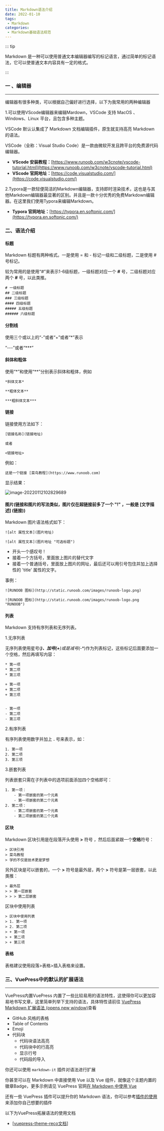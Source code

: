 ```yaml
---
title: Markdown语法介绍
date: 2022-01-10
tags:
 - Markdown
categories:
 - Markdown基础语法规范
---
```


 ::: tip

Markdown 是一种可以使用普通文本编辑器编写的标记语言，通过简单的标记语法，它可以使普通文本内容具有一定的格式。

:::

### 一 、编辑器

---

编辑器有很多种类，可以根据自己偏好进行选择，以下为我常用的两种编辑器

1.可以使用VScode编辑器来编辑Mardown，VSCode 支持 MacOS 、Windows、Linux 平台，且包含多种主题。

VSCode 默认认集成了 Markdown 文档编辑插件，原生就支持高亮 Markdown 的语法。

VSCode（全称：Visual Studio Code）是一款由微软开发且跨平台的免费源代码编辑器。

+ **VScode 安装教程：**[https://www.runoob.com/w3cnote/vscode-tutorial.html](https://www.runoob.com/w3cnote/vscode-tutorial.html)
+ **VScode 官网地址：**[https://code.visualstudio.com/](https://code.visualstudio.com/)

2.Typora是一款轻便简洁的Markdown编辑器，支持即时渲染技术，这也是与其他Markdown编辑器最显著的区别。并且是一款十分优秀的免费Markdown编辑器。在这里我们使用Typora来编辑Markdown。

+ **Typora 官网地址：**[https://typora.en.softonic.com/](https://typora.en.softonic.com/)





### 二、语法介绍

#### 标题

Markdown 标题有两种格式。一是使用 = 和 - 标记一级和二级标题，二是使用 # 号标记。

较为常用的是使用“#”来表示1-6级标题，一级标题对应一个 **#** 号，二级标题对应两个 **#** 号，以此类推。

```
# 一级标题
## 二级标题
### 三级标题
#### 四级标题
##### 五级标题
###### 六级标题
```

#### 分割线

使用三个或以上的“-”或者“+”或者“*”表示

“---”或者“***”

#### 斜体和粗体

使用“*”和使用“**”分别表示斜体和粗体，例如

```
*斜体文本*

**粗体文本**

***粗斜体文本***
```

#### 链接

链接使用方法如下：

```
[链接名称](链接地址)

或者

<链接地址>
```

例如：

```
这是一个链接 [菜鸟教程](https://www.runoob.com)
```

显示结果：

![image-20220112102829689](E:\vuepress-demo\vuepress-theme-reco-demo-demo-1.x\vuepress-theme-reco-demo-demo-1.x\blogs\image\image-20220112102829689.png)

#### 图片(链接和图片的写法类似，图片仅在超链接前多了一个 "!" ，一般是 [文字描述] (链接))

Markdown 图片语法格式如下：

```
![alt 属性文本](图片地址)

![alt 属性文本](图片地址 "可选标题")
```

+ 开头一个感叹号 !
+ 接着一个方括号，里面放上图片的替代文字
+ 接着一个普通括号，里面放上图片的网址，最后还可以用引号包住并加上选择性的 'title' 属性的文字。

事例：

```
![RUNOOB 图标](http://static.runoob.com/images/runoob-logo.png)

![RUNOOB 图标](http://static.runoob.com/images/runoob-logo.png "RUNOOB")
```

#### 列表

Markdown 支持有序列表和无序列表。

1.无序列表

无序列表使用星号(*****)、加号(**+**)或是减号(**-**)作为列表标记，这些标记后面要添加一个空格，然后再填写内容：

```
* 第一项
* 第二项
* 第三项

+ 第一项
+ 第二项
+ 第三项


- 第一项
- 第二项
- 第三项
```

2.有序列表

有序列表使用数字并加上 **.** 号来表示，如：

```
1. 第一项
2. 第二项
3. 第三项
```

3.嵌套列表

列表嵌套只需在子列表中的选项前面添加四个空格即可：

```
1. 第一项：
    - 第一项嵌套的第一个元素
    - 第一项嵌套的第二个元素
2. 第二项：
    - 第二项嵌套的第一个元素
    - 第二项嵌套的第二个元素
```

#### 区块

Markdown 区块引用是在段落开头使用 **>** 符号 ，然后后面紧跟一个**空格**符号：

```
> 区块引用
> 菜鸟教程
> 学的不仅是技术更是梦想
```

另外区块是可以嵌套的，一个 **>** 符号是最外层，两个 **>** 符号是第一层嵌套，以此类推：

```
> 最外层
> > 第一层嵌套
> > > 第二层嵌套
```

区块中使用列表

```
> 区块中使用列表
> 1. 第一项
> 2. 第二项
> + 第一项
> + 第二项
> + 第三项
```

#### 表格

表格建议使用段落>表格>插入表格来设置。





### 三、VuePress中的默认的扩展语法

***

VuePress内置VuePress 内置了一些比较易用的语法特性，这使得你可以更加容易地书写文章，这里简单列举下支持的语法，具体特性请前往 [VuePress Markdown 扩展语法 (opens new window)](https://v1.vuepress.vuejs.org/zh/guide/markdown.html)查看

- GitHub 风格的表格
- Table of Contents
- Emoji
- 代码块
  - 代码块语法高亮
  - 代码块中的行高亮
  - 显示行号
  - 代码段的导入

你还可以使用 `markdown-it` 插件对语法进行扩展

你甚至可以在 Markdown 中直接使用 Vue 以及 Vue 组件，就像这个主题内置的徽章Badge，更多示例请见 VuePress 官网[在 Markdown 中使用 Vue](https://vuepress.vuejs.org/zh/guide/using-vue.html)

还有一些 VuePress 插件可以提升你的 Markdown 语法，你可以参考[插件的使用](https://vuepress-theme-reco.recoluan.com/views/plugins/#插件怎么用)来添加你自己想要的插件

以下为VuePress拓展语法的使用文档

+ [[vuepress-theme-reco文档](https://vuepress-theme-reco.recoluan.com/)]

